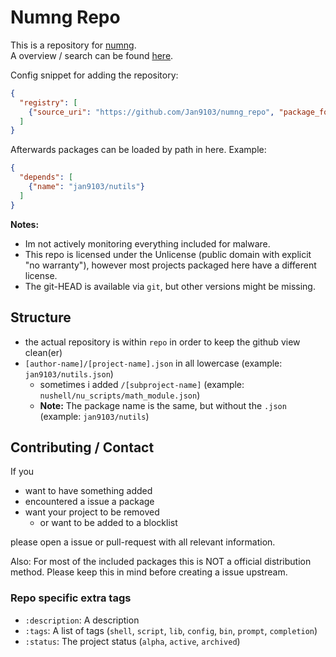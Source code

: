 # Numng Repo

This is a repository for [numng](https://github.com/Jan9103/numng).  
A overview / search can be found [here](https://jan9103.github.io/nushell_packages).

Config snippet for adding the repository:

```json
{
  "registry": [
    {"source_uri": "https://github.com/Jan9103/numng_repo", "package_format": "numng", "path_offset": "repo"}
  ]
}
```

Afterwards packages can be loaded by path in here. Example:

```json
{
  "depends": [
    {"name": "jan9103/nutils"}
  ]
}
```

**Notes:**
* Im not actively monitoring everything included for malware.
* This repo is licensed under the Unlicense (public domain with explicit "no warranty"), however most projects packaged here have a different license.
* The git-HEAD is available via `git`, but other versions might be missing.


## Structure

* the actual repository is within `repo` in order to keep the github view clean(er)
* `[author-name]/[project-name].json` in all lowercase (example: `jan9103/nutils.json`)
  * sometimes i added `/[subproject-name]` (example: `nushell/nu_scripts/math_module.json`)
  * **Note:** The package name is the same, but without the `.json` (example: `jan9103/nutils`)


## Contributing / Contact

If you

* want to have something added
* encountered a issue a package
* want your project to be removed
  * or want to be added to a blocklist

please open a issue or pull-request with all relevant information.

Also: For most of the included packages this is NOT a official distribution method.
Please keep this in mind before creating a issue upstream.

### Repo specific extra tags

* `:description`: A description
* `:tags`: A list of tags (`shell`, `script`, `lib`, `config`, `bin`, `prompt`, `completion`)
* `:status`: The project status (`alpha`, `active`, `archived`)

